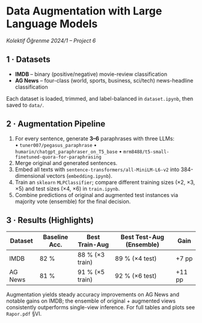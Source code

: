 # Data Augmentation with Large Language Models  
*Kolektif Öğrenme 2024/1 – Project 6*

## 1 · Datasets  
* **IMDB** – binary (positive/negative) movie-review classification  
* **AG News** – four-class (world, sports, business, sci/tech) news-headline classification  

Each dataset is loaded, trimmed, and label-balanced in `dataset.ipynb`, then saved to `data/`.

## 2 · Augmentation Pipeline  
1. For every sentence, generate **3–6** paraphrases with three LLMs:  
   • `tuner007/pegasus_paraphrase` • `humarin/chatgpt_paraphraser_on_T5_base` • `mrm8488/t5-small-finetuned-quora-for-paraphrasing`  
2. Merge original and generated sentences.  
3. Embed all texts with `sentence-transformers/all-MiniLM-L6-v2` into 384-dimensional vectors (`embedding.ipynb`).  
4. Train an `sklearn` `MLPClassifier`; compare different training sizes (×2, ×3, ×5) and test sizes (×4, ×6) in `train.ipynb`.  
5. Combine predictions of original and augmented test instances via majority vote (ensemble) for the final decision.

## 3 · Results (Highlights)  
| Dataset  | Baseline Acc. | Best Train-Aug | Best Test-Aug (Ensemble) | Gain |
|----------|---------------|---------------|--------------------------|------|
| IMDB     | 82 %          | 88 % (×3 train) | 89 % (×4 test)          | +7 pp |
| AG News  | 81 %          | 91 % (×5 train) | 92 % (×6 test)          | +11 pp |

Augmentation yields steady accuracy improvements on AG News and notable gains on IMDB; the ensemble of original + augmented views consistently outperforms single-view inference. For full tables and plots see `Rapor.pdf` §VI.
